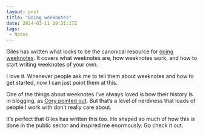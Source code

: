 ```yaml
---
layout: post
title: "Doing weeknotes"
date: 2024-03-11 19:31:17Z
tags:
 - Notes
---
```


Giles has written what looks to be the canonical resource for [doing weeknotes](https://doingweeknotes.com). It covers what weeknotes are, how weeknotes work, and how to start writing weeknotes of your own.

I love it. Whenever people ask me to tell them about weeknotes and how to get started, now I can just point them at this.

One of the things about weeknotes I’ve always loved is how their history is in blogging, as [Cory pointed out](https://boingboing.net/2018/07/25/deep-nerd-ruminations.html). But that’s a level of nerdiness that loads of people I work with don’t really care about.

It’s perfect that Giles has written this too. He shaped so much of how this is done in the public sector and inspired me enormously. Go check it out.
